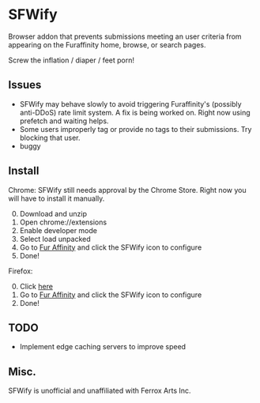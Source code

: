 SFWify
======
Browser addon that prevents submissions meeting an user criteria from appearing on the Furaffinity home, browse, or search pages.

Screw the inflation / diaper / feet porn!

Issues
------
-	SFWify may behave slowly to avoid triggering Furaffinity's (possibly anti-DDoS) rate limit system. A fix is being worked on. Right now using prefetch and waiting helps.
-	Some users improperly tag or provide no tags to their submissions. Try blocking that user.
-	buggy

Install
-------
Chrome:
SFWify still needs approval by the Chrome Store. Right now you will have to install it manually.

0.	Download and unzip
1.	Open chrome://extensions
2.	Enable developer mode
3.	Select load unpacked
4.  Go to [Fur Affinity](https://www.furaffinity.net/) and click the SFWify icon to configure
5.	Done!

Firefox:

0.	Click [here](https://addons.mozilla.org/en-US/firefox/addon/sfwify/)
1.  Go to [Fur Affinity](https://www.furaffinity.net/) and click the SFWify icon to configure
2.  Done!

TODO
----
-	Implement edge caching servers to improve speed

Misc.
-----
SFWify is unofficial and unaffiliated with Ferrox Arts Inc.
